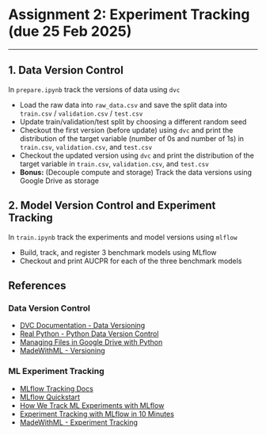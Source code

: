 # Assignment 2: Experiment Tracking (due 25 Feb 2025)
-----------------------------------------------------------------

## 1. Data Version Control

In `prepare.ipynb` track the versions of data using `dvc`

- Load the raw data into `raw_data.csv` and save the split data into `train.csv` / `validation.csv` / `test.csv`
- Update train/validation/test split by choosing a different random seed
- Checkout the first version (before update) using `dvc` and print the distribution of the target variable (number of 0s and number of 1s) in `train.csv`, `validation.csv`, and `test.csv`
- Checkout the updated version using `dvc` and print the distribution of the target variable in `train.csv`, `validation.csv`, and `test.csv`
- **Bonus:** (Decouple compute and storage) Track the data versions using Google Drive as storage

## 2. Model Version Control and Experiment Tracking

In `train.ipynb` track the experiments and model versions using `mlflow`

- Build, track, and register 3 benchmark models using MLflow
- Checkout and print AUCPR for each of the three benchmark models

## References

### Data Version Control
- [DVC Documentation - Data Versioning](https://dvc.org/doc/start/data-management/data-versioning)
- [Real Python - Python Data Version Control](https://realpython.com/python-data-version-control/)
- [Managing Files in Google Drive with Python](https://towardsdatascience.com/how-to-manage-files-in-google-drive-with-python-d26471d91ecd)
- [MadeWithML - Versioning](https://madewithml.com/courses/mlops/versioning/)

### ML Experiment Tracking
- [MLflow Tracking Docs](https://mlflow.org/docs/latest/tracking.html)
- [MLflow Quickstart](https://mlflow.org/docs/latest/getting-started/intro-quickstart/index.html)
- [How We Track ML Experiments with MLflow](https://www.datarevenue.com/en-blog/how-we-track-machine-learning-experiments-with-mlflow)
- [Experiment Tracking with MLflow in 10 Minutes](https://towardsdatascience.com/experiment-tracking-with-mlflow-in-10-minutes-f7c2128b8f2c)
- [MadeWithML - Experiment Tracking](https://madewithml.com/courses/mlops/experiment-tracking/)
